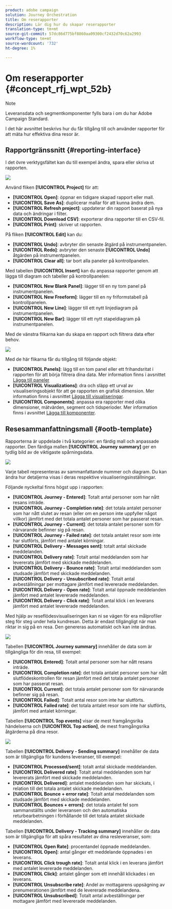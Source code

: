 ```yaml
---
product: adobe campaign
solution: Journey Orchestration
title: Om reserapporter
description: Lär dig hur du skapar reserapporter
translation-type: tm+mt
source-git-commit: 57dc86d775bf8860aa09300cf2432d70c62a2993
workflow-type: tm+mt
source-wordcount: '732'
ht-degree: 1%

---
```



# Om reserapporter {#concept_rfj_wpt_52b}

>[!NOTE]
>
>Leveransdata och segmentkomponenter fylls bara i om du har Adobe Campaign Standard.

I det här avsnittet beskrivs hur du får tillgång till och använder rapporter för att mäta hur effektiva dina resor är.

## Rapportgränssnitt {#reporting-interface}

I det övre verktygsfältet kan du till exempel ändra, spara eller skriva ut rapporten.

![](../assets/dynamic_report_toolbar.png)

Använd fliken **[!UICONTROL Project]** för att:

* **[!UICONTROL Open]**: öppnar en tidigare skapad rapport eller mall.
* **[!UICONTROL Save As]**: duplicerar mallar för att kunna ändra dem.
* **[!UICONTROL Refresh project]**: uppdaterar din rapport baserat på nya data och ändringar i filter.
* **[!UICONTROL Download CSV]**: exporterar dina rapporter till en CSV-fil.
* **[!UICONTROL Print]**: skriver ut rapporten.

På fliken **[!UICONTROL Edit]** kan du:

* **[!UICONTROL Undo]**: avbryter din senaste åtgärd på instrumentpanelen.
* **[!UICONTROL Redo]**: avbryter den senaste  **[!UICONTROL Undo]** åtgärden på instrumentpanelen.
* **[!UICONTROL Clear all]**: tar bort alla paneler på kontrollpanelen.

Med tabellen **[!UICONTROL Insert]** kan du anpassa rapporter genom att lägga till diagram och tabeller på kontrollpanelen:

* **[!UICONTROL New Blank Panel]**: lägger till en ny tom panel på instrumentpanelen.
* **[!UICONTROL New Freeform]**: lägger till en ny friformstabell på kontrollpanelen.
* **[!UICONTROL New Line]**: lägger till ett nytt linjediagram på instrumentpanelen.
* **[!UICONTROL New Bar]**: lägger till ett nytt stapeldiagram på instrumentpanelen.

Med de vänstra flikarna kan du skapa en rapport och filtrera data efter behov.

![](../assets/dynamic_report_interface.png)

Med de här flikarna får du tillgång till följande objekt:

* **[!UICONTROL Panels]**: lägg till en tom panel eller ett frihandsritat i rapporten för att börja filtrera dina data. Mer information finns i avsnittet [Lägga till paneler](../reporting/creating-your-journey-reports.md#adding-panels)
* **[!UICONTROL Visualizations]**: dra och släpp ett urval av visualiseringsobjekt för att ge rapporten en grafisk dimension. Mer information finns i avsnittet [Lägga till visualiseringar](../reporting/creating-your-journey-reports.md#adding-visualizations).
* **[!UICONTROL Components]**: anpassa era rapporter med olika dimensioner, mätvärden, segment och tidsperioder. Mer information finns i avsnittet [Lägga till komponenter](../reporting/creating-your-journey-reports.md#adding-components).

## Resesammanfattningsmall {#ootb-template}

Rapporterna är uppdelade i två kategorier: en färdig mall och anpassade rapporter.
Den färdiga mallen **[!UICONTROL Journey summary]** ger en tydlig bild av de viktigaste spårningsdata.

![](../assets/dynamic_report_journey_8.png)

Varje tabell representeras av sammanfattande nummer och diagram. Du kan ändra hur detaljerna visas i deras respektive visualiseringsinställningar.

Följande nyckeltal finns högst upp i rapporten:

* **[!UICONTROL Journey - Entered]**: Totalt antal personer som har nått resans inträde.
* **[!UICONTROL Journey - Completion rate]**: det totala antalet personer som har nått slutet av resan (eller om en person inte uppfyller något villkor) jämfört med det totala antalet personer som har passerat resan.
* **[!UICONTROL Journey - Current]**: det totala antalet personer som för närvarande befinner sig på resan.
* **[!UICONTROL Journey - Failed rate]**: det totala antalet resor som inte har slutförts, jämfört med antalet körningar.
* **[!UICONTROL Delivery - Messages sent]**: totalt antal skickade meddelanden.
* **[!UICONTROL Delivery rate]**: Totalt antal meddelanden som har levererats jämfört med skickade meddelanden.
* **[!UICONTROL Delivery - Bounce rate]**: Totalt antal meddelanden som studsade jämfört med skickade meddelanden.
* **[!UICONTROL Delivery - Unsubscribed rate]**: Totalt antal avbeställningar per mottagare jämfört med levererade meddelanden.
* **[!UICONTROL Delivery - Open rate]**: Totalt antal öppnade meddelanden jämfört med antalet levererade meddelanden.
* **[!UICONTROL Delivery - Click rate]**: Totalt antal klick i en leverans jämfört med antalet levererade meddelanden.

Med hjälp av reseflödesvisualiseringen kan ni se vägen för era målprofiler steg för steg under hela kundresan. Detta är endast tillgängligt när man riktar in sig på en resa. Den genereras automatiskt och kan inte ändras.

![](../assets/dynamic_report_journey_10.png)

Tabellen **[!UICONTROL Journey summary]** innehåller de data som är tillgängliga för din resa, till exempel:

* **[!UICONTROL Entered]**: Totalt antal personer som har nått resans inträde.
* **[!UICONTROL Completion rate]**: det totala antalet personer som har nått slutflödeskontrollen för resan jämfört med det totala antalet personer som har passerat resan.
* **[!UICONTROL Current]**: det totala antalet personer som för närvarande befinner sig på resan.
* **[!UICONTROL Failed]**: Totalt antal resor som inte har slutförts.
* **[!UICONTROL Failed rate]**: det totala antalet resor som inte har slutförts, jämfört med antalet körningar.

Tabellen **[!UICONTROL Top events]** visar de mest framgångsrika händelserna och **[!UICONTROL Top action]**, de mest framgångsrika åtgärderna på dina resor.

![](../assets/dynamic_report_journey_11.png)

Tabellen **[!UICONTROL Delivery - Sending summary]** innehåller de data som är tillgängliga för kundens leveranser, till exempel:

* **[!UICONTROL Processed/sent]**: totalt antal skickade meddelanden.
* **[!UICONTROL Delivered rate]**: Totalt antal meddelanden som har levererats jämfört med skickade meddelanden.
* **[!UICONTROL Delivered]**: antalet meddelanden som har skickats, i relation till det totala antalet skickade meddelanden.
* **[!UICONTROL Bounce + error rate]**: Totalt antal meddelanden som studsade jämfört med skickade meddelanden.
* **[!UICONTROL Bounces + errors]**: det totala antalet fel som sammanställts under leveransen och den automatiska returbearbetningen i förhållande till det totala antalet skickade meddelanden.

Tabellen **[!UICONTROL Delivery - Tracking summary]** innehåller de data som är tillgängliga för att spåra resultatet av dina resleveranser, som:

* **[!UICONTROL Open Rate]**: procentandel öppnade meddelanden.
* **[!UICONTROL Open]**: antal gånger ett meddelande öppnades i en leverans.
* **[!UICONTROL Click trough rate]**: Totalt antal klick i en leverans jämfört med antalet levererade meddelanden.
* **[!UICONTROL Click]**: antalet gånger som ett innehåll klickades i en leverans.
* **[!UICONTROL Unsubscribe rate]**: Andel av mottagarens uppsägning av prenumerationen jämfört med de levererade meddelandena.
* **[!UICONTROL Unsubscribed]**: Totalt antal avbeställningar per mottagare jämfört med levererade meddelanden.
